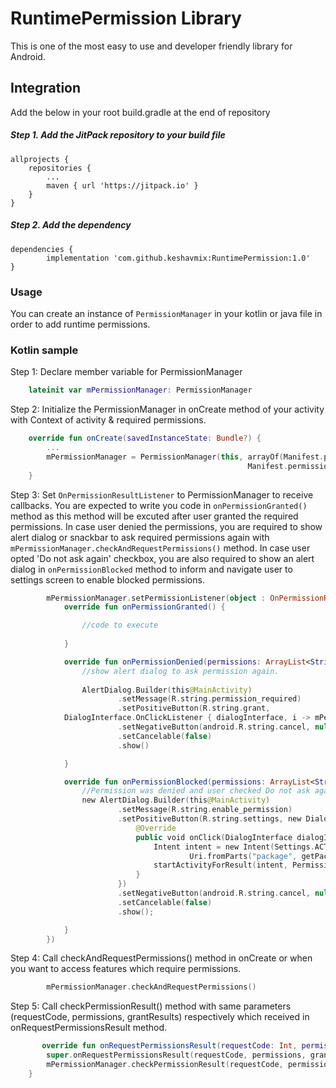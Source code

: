 # RuntimePermission Library

This is one of the most easy to use and developer friendly library for Android.

## Integration
Add the below in your root build.gradle at the end of repository

##### Step 1. Add the JitPack repository to your build file 
	allprojects {
		repositories {
			...
			maven { url 'https://jitpack.io' }
		}
	}
  
  ##### Step 2. Add the dependency
 	dependencies {
	        implementation 'com.github.keshavmix:RuntimePermission:1.0'
	}
	
### Usage

You can create an instance of `PermissionManager` in your kotlin or java file in order to add runtime permissions.

### Kotlin sample
Step 1: Declare member variable for PermissionManager

```kotlin
    lateinit var mPermissionManager: PermissionManager
```

Step 2: Initialize the PermissionManager in onCreate method of your activity with Context of activity & required permissions.

```kotlin
    override fun onCreate(savedInstanceState: Bundle?) {
        ...
        mPermissionManager = PermissionManager(this, arrayOf(Manifest.permission.WRITE_EXTERNAL_STORAGE,
                                                     Manifest.permission.CAMERA))
    }
```

Step 3: Set ```OnPermissionResultListener``` to PermissionManager to receive callbacks.
	You are expected to write you code in ```onPermissionGranted()``` method as this method will be excuted after user granted the 		required permissions. In case user denied the permissions, you are required to show alert dialog or snackbar to ask required permissions again with ```mPermissionManager.checkAndRequestPermissions()``` method. In case user opted 'Do not ask again' checkbox, you are also required to show an alert dialog in ```onPermissionBlocked``` method to inform and navigate user to settings screen to enable blocked permissions.

```kotlin
        mPermissionManager.setPermissionListener(object : OnPermissionResultListener {
            override fun onPermissionGranted() {

                //code to execute
                
            }

            override fun onPermissionDenied(permissions: ArrayList<String>) {
                //show alert dialog to ask permission again.
               
                AlertDialog.Builder(this@MainActivity)
                        .setMessage(R.string.permission_required)
                        .setPositiveButton(R.string.grant, 
			DialogInterface.OnClickListener { dialogInterface, i -> mPermissionManager.checkAndRequestPermissions() })
                        .setNegativeButton(android.R.string.cancel, null)
                        .setCancelable(false)
                        .show()

            }

            override fun onPermissionBlocked(permissions: ArrayList<String>) {
                //Permission was denied and user checked Do not ask again.
                new AlertDialog.Builder(this@MainActivity)
                        .setMessage(R.string.enable_permission)
                        .setPositiveButton(R.string.settings, new DialogInterface.OnClickListener() {
                            @Override
                            public void onClick(DialogInterface dialogInterface, int i) {
                                Intent intent = new Intent(Settings.ACTION_APPLICATION_DETAILS_SETTINGS,
                                        Uri.fromParts("package", getPackageName(), null));
                                startActivityForResult(intent, PermissionManager.REQUEST_PERMISSION_SETTINGS);
                            }
                        })
                        .setNegativeButton(android.R.string.cancel, null)
                        .setCancelable(false)
                        .show();

            }
        })
```	
	
Step 4: Call checkAndRequestPermissions() method in onCreate or when you want to access features which require permissions.
```kotlin
        mPermissionManager.checkAndRequestPermissions()
```

Step 5: Call checkPermissionResult() method with same parameters (requestCode, permissions, grantResults) respectively which received in onRequestPermissionsResult method.
```kotlin
       override fun onRequestPermissionsResult(requestCode: Int, permissions: Array<String>, grantResults: IntArray) {
        super.onRequestPermissionsResult(requestCode, permissions, grantResults)
        mPermissionManager.checkPermissionResult(requestCode, permissions, grantResults)
    }
```

